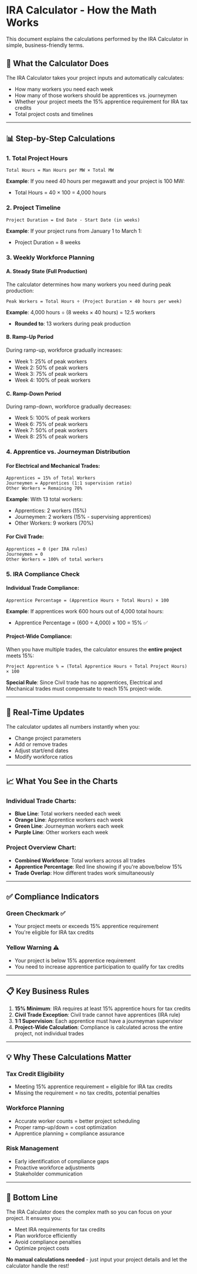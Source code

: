 # IRA Calculator - How the Math Works

This document explains the calculations performed by the IRA Calculator in simple, business-friendly terms.

## 🎯 **What the Calculator Does**

The IRA Calculator takes your project inputs and automatically calculates:
- How many workers you need each week
- How many of those workers should be apprentices vs. journeymen
- Whether your project meets the 15% apprentice requirement for IRA tax credits
- Total project costs and timelines

---

## 📊 **Step-by-Step Calculations**

### **1. Total Project Hours**
```
Total Hours = Man Hours per MW × Total MW
```
**Example**: If you need 40 hours per megawatt and your project is 100 MW:
- Total Hours = 40 × 100 = 4,000 hours

### **2. Project Timeline**
```
Project Duration = End Date - Start Date (in weeks)
```
**Example**: If your project runs from January 1 to March 1:
- Project Duration = 8 weeks

### **3. Weekly Workforce Planning**

#### **A. Steady State (Full Production)**
The calculator determines how many workers you need during peak production:

```
Peak Workers = Total Hours ÷ (Project Duration × 40 hours per week)
```

**Example**: 4,000 hours ÷ (8 weeks × 40 hours) = 12.5 workers
- **Rounded to**: 13 workers during peak production

#### **B. Ramp-Up Period**
During ramp-up, workforce gradually increases:
- Week 1: 25% of peak workers
- Week 2: 50% of peak workers  
- Week 3: 75% of peak workers
- Week 4: 100% of peak workers

#### **C. Ramp-Down Period**
During ramp-down, workforce gradually decreases:
- Week 5: 100% of peak workers
- Week 6: 75% of peak workers
- Week 7: 50% of peak workers
- Week 8: 25% of peak workers

### **4. Apprentice vs. Journeyman Distribution**

#### **For Electrical and Mechanical Trades:**
```
Apprentices = 15% of Total Workers
Journeymen = Apprentices (1:1 supervision ratio)
Other Workers = Remaining 70%
```

**Example**: With 13 total workers:
- Apprentices: 2 workers (15%)
- Journeymen: 2 workers (15% - supervising apprentices)
- Other Workers: 9 workers (70%)

#### **For Civil Trade:**
```
Apprentices = 0 (per IRA rules)
Journeymen = 0
Other Workers = 100% of total workers
```

### **5. IRA Compliance Check**

#### **Individual Trade Compliance:**
```
Apprentice Percentage = (Apprentice Hours ÷ Total Hours) × 100
```

**Example**: If apprentices work 600 hours out of 4,000 total hours:
- Apprentice Percentage = (600 ÷ 4,000) × 100 = 15% ✅

#### **Project-Wide Compliance:**
When you have multiple trades, the calculator ensures the **entire project** meets 15%:

```
Project Apprentice % = (Total Apprentice Hours ÷ Total Project Hours) × 100
```

**Special Rule**: Since Civil trade has no apprentices, Electrical and Mechanical trades must compensate to reach 15% project-wide.

---

## 🔄 **Real-Time Updates**

The calculator updates all numbers instantly when you:
- Change project parameters
- Add or remove trades
- Adjust start/end dates
- Modify workforce ratios

---

## 📈 **What You See in the Charts**

### **Individual Trade Charts:**
- **Blue Line**: Total workers needed each week
- **Orange Line**: Apprentice workers each week
- **Green Line**: Journeyman workers each week
- **Purple Line**: Other workers each week

### **Project Overview Chart:**
- **Combined Workforce**: Total workers across all trades
- **Apprentice Percentage**: Red line showing if you're above/below 15%
- **Trade Overlap**: How different trades work simultaneously

---

## ✅ **Compliance Indicators**

### **Green Checkmark** ✅
- Your project meets or exceeds 15% apprentice requirement
- You're eligible for IRA tax credits

### **Yellow Warning** ⚠️
- Your project is below 15% apprentice requirement
- You need to increase apprentice participation to qualify for tax credits

---

## 📋 **Key Business Rules**

1. **15% Minimum**: IRA requires at least 15% apprentice hours for tax credits
2. **Civil Trade Exception**: Civil trade cannot have apprentices (IRA rule)
3. **1:1 Supervision**: Each apprentice must have a journeyman supervisor
4. **Project-Wide Calculation**: Compliance is calculated across the entire project, not individual trades

---

## 💡 **Why These Calculations Matter**

### **Tax Credit Eligibility**
- Meeting 15% apprentice requirement = eligible for IRA tax credits
- Missing the requirement = no tax credits, potential penalties

### **Workforce Planning**
- Accurate worker counts = better project scheduling
- Proper ramp-up/down = cost optimization
- Apprentice planning = compliance assurance

### **Risk Management**
- Early identification of compliance gaps
- Proactive workforce adjustments
- Stakeholder communication

---

## 🎯 **Bottom Line**

The IRA Calculator does the complex math so you can focus on your project. It ensures you:
- Meet IRA requirements for tax credits
- Plan workforce efficiently
- Avoid compliance penalties
- Optimize project costs

**No manual calculations needed** - just input your project details and let the calculator handle the rest!
